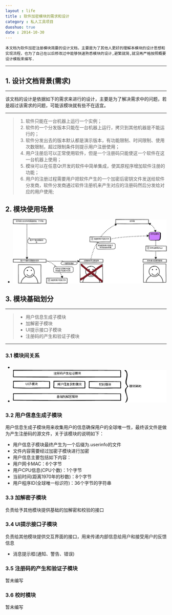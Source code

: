 ```yaml
---
layout : life
title : 软件加密模块的需求和设计
category : 私人工具项目
duoshuo: true
date : 2014-10-30
---
```



```
本文档为软件加密注册模块简要的设计文档，主要是为了其他人更好的理解本模块的设计思想和实现流程，也为了自己在以后修改过中能够快速熟悉模块的设计,避繁就简,就没再严格按照概要设计模板来编写.
```

<!-- more -->

******

## 1. 设计文档背景(需求)

******
该文档的设计是依据如下的需求来进行的设计，主要是为了解决需求中的问题，若是超过该需求的问题，可能该模块就有些不在适宜。

******

> 1. 软件只能在一台机器上运行一个实例；
> 2. 软件的一个分发版本只能在一台机器上运行，拷贝到其他机器是不能运行的；
> 3. 软件分发出去的版本默认都是演示版本，有功能限制、时间限制、使用次数限制，超过限制条件则提示用户注册使用；
> 4. 用户注册后可以正常使用软件，但是一个注册码只能使这一个软件在这一台机器上使用；
> 5. 模块可以在任意Qt开发的软件中简单集成，使其原程序增加软件注册的功能；
> 6. 用户的注册过程需要用户把软件产生的一个加密后密钥文件发送给软件分发商，软件分发商通过软件注册机来产生对应的注册码然后分发给对应的用户使用;


## 2. 模块使用场景

* ![软件总体架构图](/res/img/blog/软件加密模块文档资源/软件加密模块架构设计图.png)


## 3. 模块基础划分

******

> * 用户信息生成子模块
> * 加解密子模块
> * UI提示接口子模块
> * 注册码的产生和验证子模块

******

### 3.1 模块间关系

* 
 * ![软件模块架构图](/res/img/blog/软件加密模块文档资源/软件加密模块模块架构图.png)


### 3.2 用户信息生成子模块

> 
用户信息生成子模块用来收集用户的信息确保用户的全球唯一性，最终该文件是做为产生注册码的源文件，关于该模块的说明如下：

* 用户信息子模块最终产生为一个后缀为.userinfo的文件
* 文件内容需要经过加密子模块进行加密
* 用户信息主要包括如下内容：
 * 用户网卡MAC：6个字节
 * 用户CPU信息(CPU个数)：1个字节
 * 当前时间(距离1970年的秒数)：8个字节
 * 用户程序ID(全球唯一标识符)：36个字节的字符串


### 3.3 加解密子模块

> 
负责给予其他模块提供基础的加解密和校验的接口

### 3.4 UI提示接口子模块

>
负责给其他模块提供交互界面的接口，用来传递内部信息给用户和接受用户的反馈信息

* 消息提示框(通知、警告、错误)

### 3.5 注册码的产生和验证子模块

暂未编写

### 3.6 校时模块

暂未编写




